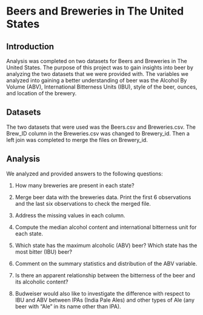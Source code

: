 # Beers and Breweries in The United States

## Introduction
Analysis was completed on two datasets for Beers and Breweries in The United States. The purpose of this project was to gain insights into beer by analyzing the two datasets that we were provided with. The variables we analyzed into gaining a better understanding of beer was the Alcohol By Volume (ABV), International Bitterness Units (IBU), style of the beer, ounces, and location of the brewery.
## Datasets
The two datasets that were used was the Beers.csv and Breweries.csv. The Brew_ID column in the Breweries.csv was changed to Brewery_id. Then a left join was completed to merge the files on Brewery_id.
## Analysis
We analyzed and provided answers to the following questions:
1.   How many breweries are present in each state?

2.   Merge beer data with the breweries data. Print the first 6 observations and the last six observations to check the merged file.  

3.   Address the missing values in each column.

4.   Compute the median alcohol content and international bitterness unit for each state. 

5.   Which state has the maximum alcoholic (ABV) beer? Which state has the most bitter (IBU) beer?

6.   Comment on the summary statistics and distribution of the ABV variable.

7.   Is there an apparent relationship between the bitterness of the beer and its alcoholic content? 

8.   Budweiser would also like to investigate the difference with respect to IBU and ABV between IPAs (India Pale Ales) and other types of Ale (any beer with “Ale” in its name        other than IPA).  

